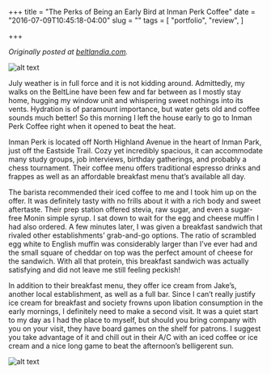 +++
title = "The Perks of Being an Early Bird at Inman Perk Coffee"
date = "2016-07-09T10:45:18-04:00"
slug = ""
tags = [
  "portfolio",
  "review",
]

+++

<i>Originally posted at <a href="http://beltlandia.com/the-perks-of-being-an-early-bird-at-inman-perk-coffee/">beltlandia.com</a>.</i>

![alt text](/images/inman-perk-1.jpg "Inman Perk Exterior")

July weather is in full force and it is not kidding around. Admittedly, my walks on the BeltLine have been few and far between as I mostly stay home, hugging my window unit and whispering sweet nothings into its vents. Hydration is of paramount importance, but water gets old and coffee sounds much better! So this morning I left the house early to go to Inman Perk Coffee right when it opened to beat the heat.

Inman Perk is located off North Highland Avenue in the heart of Inman Park, just off the Eastside Trail. Cozy yet incredibly spacious, it can accommodate many study groups, job interviews, birthday gatherings, and probably a chess tournament. Their coffee menu offers traditional espresso drinks and frappes as well as an affordable breakfast menu that’s available all day.

The barista recommended their iced coffee to me and I took him up on the offer. It was definitely tasty with no frills about it with a rich body and sweet aftertaste. Their prep station offered stevia, raw sugar, and even a sugar-free Monin simple syrup. I sat down to wait for the egg and cheese muffin I had also ordered. A few minutes later, I was given a breakfast sandwich that rivaled other establishments’ grab-and-go options. The ratio of scrambled egg white to English muffin was considerably larger than I’ve ever had and the small square of cheddar on top was the perfect amount of cheese for the sandwich. With all that protein, this breakfast sandwich was actually satisfying and did not leave me still feeling peckish!

In addition to their breakfast menu, they offer ice cream from Jake’s, another local establishment, as well as a full bar. Since I can’t really justify ice cream for breakfast and society frowns upon libation consumption in the early mornings, I definitely need to make a second visit. It was a quiet start to my day as I had the place to myself, but should you bring company with you on your visit, they have board games on the shelf for patrons. I suggest you take advantage of it and chill out in their A/C with an iced coffee or ice cream and a nice long game to beat the afternoon’s belligerent sun.

![alt text](/images/inman-perk-2.jpg "Yummy egg white and cheese sandwich")
